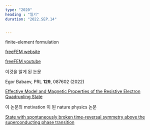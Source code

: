 ```yaml
---
type: "2020"
heading : "일기"
duration: "2022.SEP.14"


---
```

 




finite-element formulation 


[freeFEM website](https://freefem.org/)

[freeFEM youtube](https://www.youtube.com/channel/UCJlw6LHQt7UWXrH2uzGYZWw/featured)

이것을 알게 된 논문


 Egor Babaev, PRL **129**, 087602 (2022)

[Effective Model and Magnetic Properties of the Resistive Electron Quadrupling State](https://journals.aps.org/prl/pdf/10.1103/PhysRevLett.129.087602)

이 논문의 motivation 이 된 nature physics 논문

[State with spontaneously broken time-reversal symmetry above the superconducting phase transition](https://www.nature.com/articles/s41567-021-01350-9)